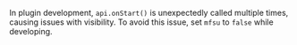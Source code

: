 In plugin development, `api.onStart()` is unexpectedly called multiple times, causing issues with visibility. To avoid this issue, set `mfsu` to `false` while developing.

